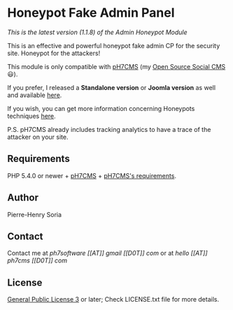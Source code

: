 # Honeypot Fake Admin Panel

_This is the latest version (1.1.8) of the Admin Honeypot Module_

This is an effective and powerful honeypot fake admin CP for the security site. Honeypot for the attackers! 

This module is only compatible with [pH7CMS](http://ph7cms.com) (my [Open Source Social CMS](http://github.com/pH7Software/pH7-Social-Dating-CMS) :smiley:). 

If you prefer, I released a __Standalone version__ or __Joomla version__ as well and available [here](http://github.com/pH-7/Honeypots).


If you wish, you can get more information concerning Honeypots techniques [here](http://en.wikipedia.org/wiki/Honeypot_(computing)).


P.S. pH7CMS already includes tracking analytics to have a trace of the attacker on your site.


## Requirements

PHP 5.4.0 or newer + [pH7CMS](http://ph7cms.com/order/) + [pH7CMS's requirements](http://ph7cms.com/doc/en/requirements).


## Author

Pierre-Henry Soria


## Contact

Contact me at *ph7software [[AT]] gmail [[D0T]] com* or at *hello [[AT]] ph7cms [[D0T]] com*


## License

[General Public License 3](http://www.gnu.org/licenses/gpl.html) or later; Check LICENSE.txt file for more details.
